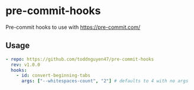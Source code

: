 # pre-commit-hooks

Pre-commit hooks to use with https://pre-commit.com/

## Usage

```yaml
- repo: https://github.com/toddnguyen47/pre-commit-hooks
  rev: v1.0.0
  hooks:
    - id: convert-beginning-tabs
      args: ["--whitespaces-count", "2"] # defaults to 4 with no args
```
